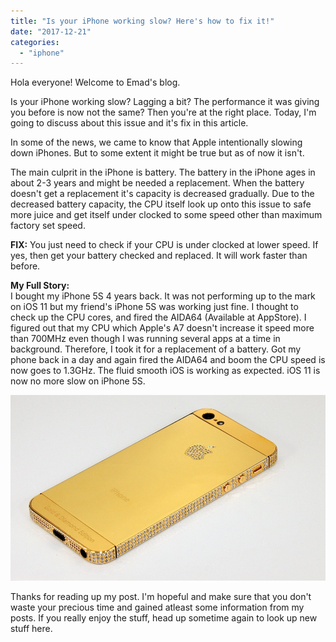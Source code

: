```yaml
---
title: "Is your iPhone working slow? Here's how to fix it!"
date: "2017-12-21"
categories: 
  - "iphone"
---
```


Hola everyone! Welcome to Emad's blog.  
  
Is your iPhone working slow? Lagging a bit? The performance it was giving you before is now not the same? Then you're at the right place. Today, I'm going to discuss about this issue and it's fix in this article.  
  
In some of the news, we came to know that Apple intentionally slowing down iPhones. But to some extent it might be true but as of now it isn't.  
  
The main culprit in the iPhone is battery. The battery in the iPhone ages in about 2-3 years and might be needed a replacement. When the battery doesn't get a replacement it's capacity is decreased gradually. Due to the decreased battery capacity, the CPU itself look up onto this issue to safe more juice and get itself under clocked to some speed other than maximum factory set speed.  
  
**FIX:** You just need to check if your CPU is under clocked at lower speed. If yes, then get your battery checked and replaced. It will work faster than before.  
  
  
**My Full Story:**  
I bought my iPhone 5S 4 years back. It was not performing up to the mark on iOS 11 but my friend's iPhone 5S was working just fine. I thought to check up the CPU cores, and fired the AIDA64 (Available at AppStore). I figured out that my CPU which Apple's A7 doesn't increase it speed more than 700MHz even though I was running several apps at a time in background. Therefore, I took it for a replacement of a battery. Got my phone back in a day and again fired the AIDA64 and boom the CPU speed is now goes to 1.3GHz. The fluid smooth iOS is working as expected. iOS 11 is now no more slow on iPhone 5S.  
  
  
  

[![](images/original.jpg)](https://data.whicdn.com/images/76330199/original.jpg)

  
  
  
Thanks for reading up my post. I'm hopeful and make sure that you don't waste your precious time and gained atleast some information from my posts. If you really enjoy the stuff, head up sometime again to look up new stuff here.
